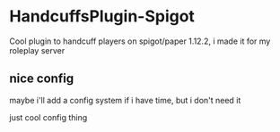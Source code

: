 # HandcuffsPlugin-Spigot
Cool plugin to handcuff players on spigot/paper 1.12.2, i made it for my roleplay server


## nice config
maybe i'll add a config system if i have time, but i don't need it

just cool config thing
